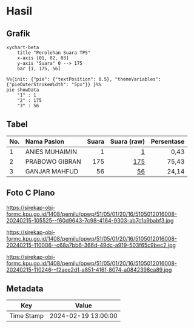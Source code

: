 # Hasil

## Grafik

```mermaid
xychart-beta
    title "Perolehan Suara TPS"
    x-axis [01, 02, 03]
    y-axis "Suara" 0 --> 175
    bar [1, 175, 56]
```

```mermaid
%%{init: {"pie": {"textPosition": 0.5}, "themeVariables": {"pieOuterStrokeWidth": "5px"}} }%%
pie showData
    "1" : 1
    "2" : 175
    "3" : 56
```

## Tabel

| No. | Nama Paslon    | Suara | Suara (raw) | Persentase |
|:--- |:-------------- | -----:| -----------:| ----------:|
| 1   | ANIES MUHAIMIN | 1     | [1][p-1]    | 0,43       |
| 2   | PRABOWO GIBRAN | 175   | [175][p-2]  | 75,43      |
| 3   | GANJAR MAHFUD  | 56    | [56][p-3]   | 24,14      |


[p-1]: https://github.com/gigit-pemilu/pemilu-2024-51-bali/blob/main/pilpres/hitung-suara/sub/51-bali/sub/05-klungkung/sub/01-nusa-penida/sub/2016-bunga-mekar/sub/008-tps/sub/paslon-1.txt
[p-2]: https://github.com/gigit-pemilu/pemilu-2024-51-bali/blob/main/pilpres/hitung-suara/sub/51-bali/sub/05-klungkung/sub/01-nusa-penida/sub/2016-bunga-mekar/sub/008-tps/sub/paslon-2.txt
[p-3]: https://github.com/gigit-pemilu/pemilu-2024-51-bali/blob/main/pilpres/hitung-suara/sub/51-bali/sub/05-klungkung/sub/01-nusa-penida/sub/2016-bunga-mekar/sub/008-tps/sub/paslon-3.txt

## Foto C Plano

https://sirekap-obj-formc.kpu.go.id/1408/pemilu/ppwp/51/05/01/20/16/5105012016008-20240215-105525--f60d9643-7c98-4164-9303-ab7c1a9babf3.jpg

https://sirekap-obj-formc.kpu.go.id/1408/pemilu/ppwp/51/05/01/20/16/5105012016008-20240215-110006--c68a7bb6-366d-49dc-a919-503f65c9bec2.jpg

https://sirekap-obj-formc.kpu.go.id/1408/pemilu/ppwp/51/05/01/20/16/5105012016008-20240215-110246--f2aee2d1-a851-416f-8074-a0842398ca89.jpg


## Metadata

| Key        | Value               |
| ---------- | ------------------- |
| Time Stamp | 2024-02-19 13:00:00 |



